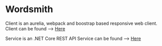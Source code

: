 # Wordsmith

Client is an aurelia, webpack and boostrap based responsive web client.
Client can be found 
--> [Here](wordsmith/src/Client/)

Service is an .NET Core REST API
Service can be found
--> [Here](wordsmith/src/Service/)
